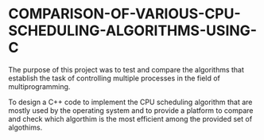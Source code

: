 # COMPARISON-OF-VARIOUS-CPU-SCHEDULING-ALGORITHMS-USING-C

The purpose of this project was to test and compare the algorithms that establish the task of controlling multiple processes in the field of multiprogramming.

To design a C++ code to implement the CPU scheduling algorithm that are mostly used by the operating system and to provide a platform to compare and check which algorthim is the most efficient among the provided set of algothims.
